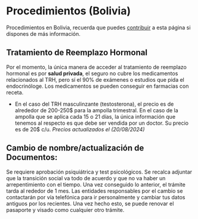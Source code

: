# Procedimientos (Bolivia)

Procedimientos en Bolivia, recuerda que puedes [contribuir](contribuir.md) a esta página si dispones de más información.

## Tratamiento de Reemplazo Hormonal
Por el momento, la única manera de acceder al tratamiento de reemplazo hormonal es por **salud privada**, el seguro no cubre los medicamentos relacionados al TRH, pero sí el 90% de exámenes o estudios que pida el endocrinóloge.
Los medicamentos se pueden conseguir en farmacias con receta.
* En el caso del TRH masculinzante (testosterona), el precio es de alrededor de 200-250$ para la ampolla trimestral. En el caso de la ampolla que se aplica cada 15 o 21 días, la única información que tenemos al respecto es que debe ser vendida por un doctor. Su precio es de 20$ c/u.
_Precios actualizados el (20/08/2024)_

## Cambio de nombre/actualización de Documentos:
Se requiere aprobación psiquiátrica y test psicológicos. Se recalca adjuntar que la transición social va todo de acuerdo y que no va haber un arrepentimiento con el tiempo.
Una vez conseguido lo anterior, el trámite tarda al rededor de 1 mes. Las entidades responsables por el cambio se contactarán por vía telefónica para ir personalmente y cambiar tus datos antiguos por los recientes.
Una vez hecho esto, se puede renovar el pasaporte y visado como cualquier otro trámite.
